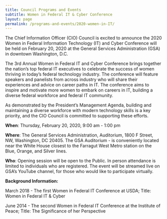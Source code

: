 ```yaml
---
title: Council Programs and Events
subtitle: Women in Federal IT & Cyber Conference
layout: page
permalink: /programs-and-events/2020-women-in-IT/
---
```


The Chief Information Officer (CIO) Council is excited to announce the 2020 Women in Federal Information Technology (IT) and Cyber Conference will be held on February 20, 2020 at the General Services Administration (GSA) in downtown Washington, D.C.  

The 3rd Annual Women in Federal IT and Cyber Conference brings together the nation’s top federal IT executives to celebrate the success of women thriving in today’s federal technology industry. The conference will feature speakers and panelists from across industry who will share their experiences and advice on career paths in IT. The conference aims to inspire and motivate more women to embark on careers in IT, building a diverse federal workforce and federal IT community.

As demonstrated by the President’s Management Agenda, building and maintaining a diverse workforce with modern technology skills is a key priority, and the CIO Council is committed to supporting these efforts.

**When**: Thursday, February 20, 2020, 9:00 am - 1:00 pm

**Where**: The General Services Administration, Auditorium, 1800 F Street, NW, Washington, DC 20405. The GSA Auditorium - is conveniently located near the White House closest to the Farragut West Metro station on the Blue, Orange, and Silver lines.  

**Who**: Opening session will be open to the Public. In person attendance is limited to individuals who are registered. The event will be streamed live on GSA’s YouTube channel, for those who would like to participate virtually.

**Background Information:**

March 2018 - The first Women in Federal IT Conference at USDA; Title: Women in Federal IT & Cyber

June 2014 - The second Women in Federal IT Conference at the Institute of Peace; Title: The Significance of her Perspective

